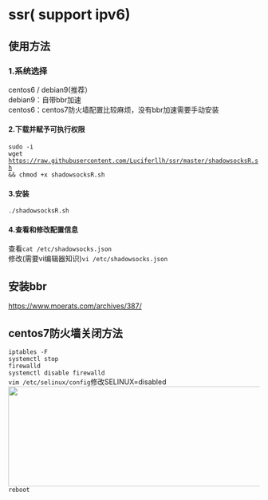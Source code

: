 # ssr( support ipv6)
## 使用方法<br>
### 1.系统选择<br>
  centos6 / debian9(推荐）<br>
  debian9：自带bbr加速<br>
  centos6：centos7防火墙配置比较麻烦，没有bbr加速需要手动安装<br>
#### 2.下载并赋予可执行权限<br>
  <code>sudo -i</code><br>
  <code>wget https://raw.githubusercontent.com/Luciferllh/ssr/master/shadowsocksR.sh && chmod +x shadowsocksR.sh</code> <br>
#### 3.安装<br>
  <code>./shadowsocksR.sh</code><br>
#### 4.查看和修改配置信息<br>
  查看<code>cat /etc/shadowsocks.json</code><br>
  修改(需要vi编辑器知识)<code>vi /etc/shadowsocks.json</code><br> 
 
## 安装bbr 
https://www.moerats.com/archives/387/

## centos7防火墙关闭方法
<code>iptables -F</code><br>
<code>systemctl stop firewalld</code><br>
<code>systemctl disable firewalld</code><br>
<code>vim /etc/selinux/config</code>修改SELINUX=disabled<br>
<img src='https://img2018.cnblogs.com/blog/1510548/201903/1510548-20190329032810766-849768581.png' height='200px' width='600px'></img><br>
<code>reboot</code><br>
